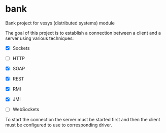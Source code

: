 bank
====

Bank project for vesys (distributed systems) module

The goal of this project is to establish a connection between a client and a server using various techniques:

- [x] Sockets
- [ ] HTTP
- [x] SOAP
- [x] REST
- [x] RMI
- [x] JMI
- [ ] WebSockets


To start the connection the server must be started first and then the client must be configured to use to corresponding driver.
